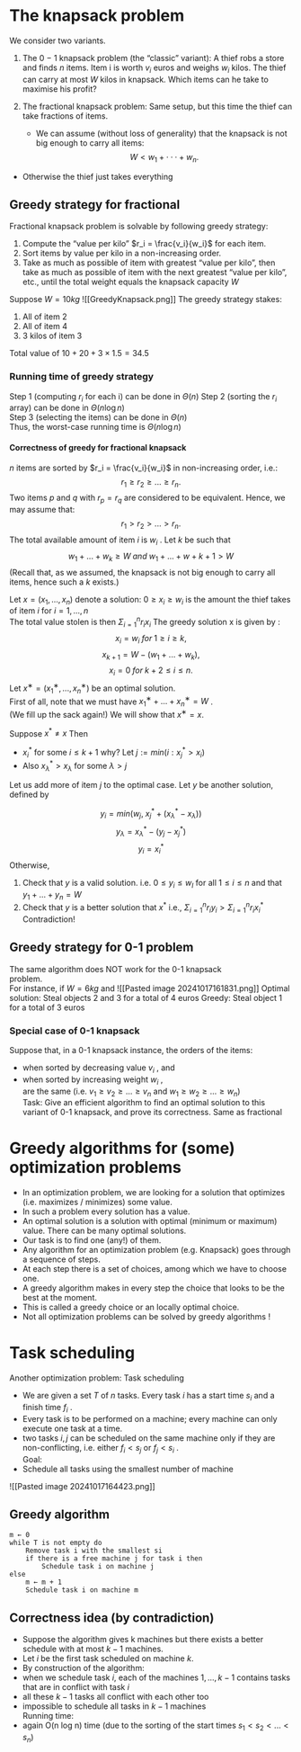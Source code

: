 # The knapsack problem
We consider two variants.  
1. The 0 − 1 knapsack problem (the “classic” variant): A thief robs a store and finds $n$ items. Item i is worth $v_i$ euros and weighs $w_i$ kilos. The thief can carry at most $W$ kilos in knapsack.
		Which items can he take to maximise his profit?

2. The fractional knapsack problem: Same setup, but this time the thief can take fractions of items. 
	- We can assume (without loss of generality) that the knapsack is not big enough to carry all items:  
$$W < w_1 + · · · + w_n.$$
- Otherwise the thief just takes everything

## Greedy strategy for fractional
Fractional knapsack problem is solvable by following greedy strategy:  
1. Compute the “value per kilo” $r_i = \frac{v_i}{w_i}$ for each item.  
2. Sort items by value per kilo in a non-increasing order.  
3. Take as much as possible of item with greatest “value per kilo”, then take as much as possible of item with the next greatest “value per kilo”, etc., until the total weight equals the knapsack capacity $W$

Suppose $W=10kg$
![[GreedyKnapsack.png]]
The greedy strategy stakes:
1. All of item 2
2. All of item 4
3. 3 kilos of item 3

Total value of $10+20+3\times 1.5 = 34.5$

### Running time of greedy strategy
Step 1 (computing $r_i$ for each i) can be done in $\Theta(n)$
Step 2 (sorting the $r_i$ array) can be done in $\Theta(n \log n)$  
Step 3 (selecting the items) can be done in $\Theta(n)$  
Thus, the worst-case running time is $\Theta(n \log n)$

#### Correctness of greedy for fractional knapsack
$n$ items are sorted by $r_i = \frac{v_i}{w_i}$ in non-increasing order, i.e.:  
$$r_1 \geq r_2 \geq . . . \geq r_n. $$
Two items $p$ and $q$ with $r_p = r_q$ are considered to be equivalent. Hence, we may assume that:  
$$r_1 \gt r_2 \gt . . . \gt r_n.  $$
The total available amount of item $i$ is $w_i$ . Let $k$ be such that  
$$w_1 + . . . + w_k \geq W \; and \; w_1 + . . . + w+{k+1} \gt W$$
(Recall that, as we assumed, the knapsack is not big enough to carry all items, hence such a $k$ exists.)

Let $x = (x_1, . . . , x_n)$ denote a solution: $0 \geq x_i \geq w_i$ is the amount the thief takes of item $i$ for $i = 1, . . . , n$  
The total value stolen is then $\Sigma^n_{i=1}r_i x_i$
The greedy solution x is given by :
$$x_i = w_i \;for \; 1 \geq i \geq k,  $$
$$x_{k+1} = W − (w_1 + . . . + w_k),$$
$$x_i = 0 \; for \;  k + 2 \leq i \leq n.$$
Let $x^∗ = (x^∗_1 , . . . , x^∗_n)$ be an optimal solution.  
First of all, note that we must have $x^∗_1 + . . . + x^∗_n = W$ .  
(We fill up the sack again!) 
We will show that $x^∗ = x.$

Suppose $x^* \neq x$ Then
- $x^*_i$ for some $i \leq k+1$ why? Let $j:= min\left(i:x^*_j \gt x_i\right)$
- Also $x^*_\lambda \gt x_\lambda$ for some $\lambda \gt j$

Let us add more of item $j$ to the optimal case. Let $y$ be another solution, defined by

$$y_i = min\left(w_j, \; x^*_j + \left( x^*_\lambda - x_\lambda \right) \right)$$
$$y_\lambda = x^*_\lambda - (y_j - x^*_j)$$
$$y_i = x^*_i$$
Otherwise,
1. Check that $y$ is a valid solution. i.e. $0\leq y_i \leq w_I$ for all $1 \leq i \leq n$ and that $y_1 + ... + y_n = W$
2. Check that $y$ is a better solution that $x^*$ i.e., $\Sigma^n_{i=1}r_i y_i \gt \Sigma^n_{i=1} r_i x^*_i$ Contradiction!

## Greedy strategy for 0-1 problem
The same algorithm does NOT work for the 0-1 knapsack  
problem.  
For instance, if $W = 6 kg$ and
![[Pasted image 20241017161831.png]]
Optimal solution: Steal objects 2 and 3 for a total of 4 euros
Greedy: Steal object 1 for a total of 3 euros

### Special case of 0-1 knapsack

Suppose that, in a 0-1 knapsack instance, the orders of the items:  
- when sorted by decreasing value $v_i$ , and  
- when sorted by increasing weight $w_i$ ,  
are the same (i.e. $v_1 \geq v_2 \geq . . . \geq v_n$ and $w_1 \geq w_2 \geq . . . \geq w_n$)  
Task: Give an efficient algorithm to find an optimal solution to this variant of 0-1 knapsack, and prove its correctness. 
Same as fractional
# Greedy algorithms for (some) optimization problems
-   In an optimization problem, we are looking for a solution that optimizes (i.e. maximizes / minimizes) some value.  
- In such a problem every solution has a value. 
- An optimal solution is a solution with optimal (minimum or maximum) value. There can be many optimal solutions.  
- Our task is to find one (any!) of them.  
- Any algorithm for an optimization problem (e.g. Knapsack) goes through a sequence of steps.  
- At each step there is a set of choices, among which we have to choose one.  
- A greedy algorithm makes in every step the choice that looks to be the best at the moment. 
- This is called a greedy choice or an locally optimal choice.  
- Not all optimization problems can be solved by greedy algorithms !

# Task scheduling
Another optimization problem: Task scheduling  
- We are given a set $T$ of $n$ tasks. Every task $i$ has a start time $s_i$ and a finish time $f_i$ .
- Every task is to be performed on a machine; every machine can only execute one task at a time.  
- two tasks $i, j$ can be scheduled on the same machine only if they are non-conflicting, i.e. either $f_i \lt s_j$ or $f_j \lt s_i$ .  
Goal:
- Schedule all tasks using the smallest number of machine

![[Pasted image 20241017164423.png]]

## Greedy algorithm

```
m ← 0  
while T is not empty do  
	Remove task i with the smallest si  
	if there is a free machine j for task i then  
		Schedule task i on machine j  
else  
	m ← m + 1
	Schedule task i on machine m
```

## Correctness idea (by contradiction)
- Suppose the algorithm gives k machines but there exists a better schedule with at most $k − 1$ machines.  
- Let $i$ be the first task scheduled on machine $k$. 
- By construction of the algorithm: 
- when we schedule task $i$, each of the machines $1, . . . , k − 1$ contains tasks that are in conflict with task $i$
- all these $k − 1$ tasks all conflict with each other too  
- impossible to schedule all tasks in $k − 1$ machines  
Running time:  
- again O(n log n) time (due to the sorting of the start times $s_1 \lt s_2 \lt . . . \lt s_n$)

